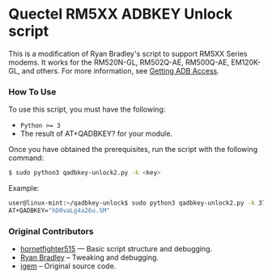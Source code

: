 # Quectel RM5XX ADBKEY Unlock script

This is a modification of Ryan Bradley's script to support RM5XX Series modems. It works for the RM520N-GL, RM502Q-AE, RM500Q-AE, EM120K-GL, and others.
For more information, see [Getting ADB Access](https://github.com/natecarlson/quectel-rgmii-configuration-notes#getting-adb-access).

### How To Use

To use this script, you must have the following:

* `Python >= 3`
* The result of AT+QADBKEY? for your module.


Once you have obtained the prerequisites, run the script with the following command:

```sh
$ sudo python3 qadbkey-unlock2.py -k <key>
```

Example:

```sh
user@linux-mint:~/qadbkey-unlock$ sudo python3 qadbkey-unlock2.py -k 37677100
AT+QADBKEY="hD0vaLg4a26u.SM"

```

### Original Contributors

* [hornetfighter515](https://github.com/hornetfighter515) — Basic script structure and debugging.
* [Ryan Bradley](https://github.com/rbradley0) – Tweaking and debugging.
* [igem](https://xnux.eu/devices/feature/qadbkey-unlock.c) – Original source code.